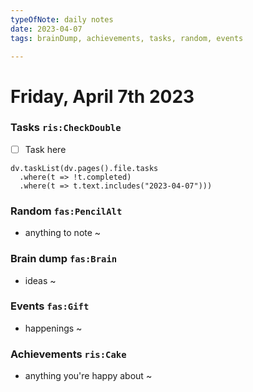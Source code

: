 ```yaml
---
typeOfNote: daily notes
date: 2023-04-07
tags: brainDump, achievements, tasks, random, events

---
```

# Friday, April 7th 2023

### Tasks `ris:CheckDouble`
 - [ ] Task here

```dataviewjs
dv.taskList(dv.pages().file.tasks 
  .where(t => !t.completed)
  .where(t => t.text.includes("2023-04-07")))
```



### Random `fas:PencilAlt`
 - anything to note ~




### Brain dump `fas:Brain`
 - ideas ~ 




### Events `fas:Gift`
 - happenings ~






### Achievements `ris:Cake`
 - anything you're happy about ~ 

